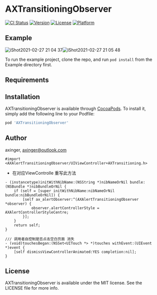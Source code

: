 # AXTransitioningObserver

[![CI Status](https://img.shields.io/travis/axinger/AXTransitioningObserver.svg?style=flat)](https://travis-ci.org/axinger/AXTransitioningObserver)
[![Version](https://img.shields.io/cocoapods/v/AXTransitioningObserver.svg?style=flat)](https://cocoapods.org/pods/AXTransitioningObserver)
[![License](https://img.shields.io/cocoapods/l/AXTransitioningObserver.svg?style=flat)](https://cocoapods.org/pods/AXTransitioningObserver)
[![Platform](https://img.shields.io/cocoapods/p/AXTransitioningObserver.svg?style=flat)](https://cocoapods.org/pods/AXTransitioningObserver)

## Example

![iShot2021-02-27 21 04 37](https://user-images.githubusercontent.com/18339649/109388024-9d117680-793f-11eb-988a-7fced3d3242d.gif)![iShot2021-02-27 21 05 48](https://user-images.githubusercontent.com/18339649/109388029-a0a4fd80-793f-11eb-8386-245690c1461a.gif)

To run the example project, clone the repo, and run `pod install` from the Example directory first.

## Requirements

## Installation

AXTransitioningObserver is available through [CocoaPods](https://cocoapods.org). To install
it, simply add the following line to your Podfile:

```ruby
pod 'AXTransitioningObserver'
```

## Author

axinger, axinger@outlook.com
```
#import <AXAlertTransitioningObserver/UIViewController+AXTransitioning.h>
```
- 在对应ViewControlle 重写此方法
```
- (instancetype)initWithNibName:(NSString *)nibNameOrNil bundle:(NSBundle *)nibBundleOrNil {
    if (self = [super initWithNibName:nibNameOrNil bundle:nibBundleOrNil]) {
        [self ax_alertObserver:^(AXAlertTransitioningObserver *observer) {
            observer.alertControllerStyle = AXAlertControllerStyleCentre;
        }];
    }
    return self;
}
```
```
/// 调用者自控制是否点击空白页面 消失
- (void)touchesBegan:(NSSet<UITouch *> *)touches withEvent:(UIEvent *)event {
    [self dismissViewControllerAnimated:YES completion:nil];
}
```

## License

AXTransitioningObserver is available under the MIT license. See the LICENSE file for more info.
